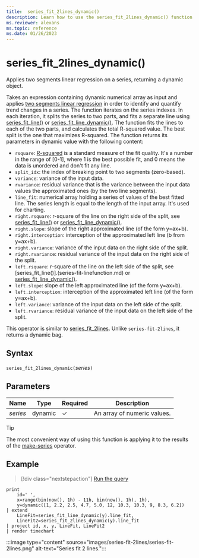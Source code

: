 ```yaml
---
title:  series_fit_2lines_dynamic()
description: Learn how to use the series_fit_2lines_dynamic() function to apply two segments linear regression on a dynamic numerical array.
ms.reviewer: alexans
ms.topic: reference
ms.date: 01/26/2023
---
```

# series_fit_2lines_dynamic()

Applies two segments linear regression on a series, returning a dynamic object.  

Takes an expression containing dynamic numerical array as input and applies [two segments linear regression](https://en.wikipedia.org/wiki/Segmented_regression) in order to identify and quantify trend changes in a series. The function iterates on the series indexes. In each iteration, it splits the series to two parts, and fits a separate line using [series_fit_line()](series-fit-linefunction.md) or [series_fit_line_dynamic()](series-fit-line-dynamicfunction.md). The function fits the lines to each of the two parts, and calculates the total R-squared value. The best split is the one that maximizes R-squared. The function returns its parameters in dynamic value with the following content:

* `rsquare`: [R-squared](https://en.wikipedia.org/wiki/Coefficient_of_determination) is a standard measure of the fit quality. It's a number in the range of [0-1], where 1 is the best possible fit, and 0 means the data is unordered and don't fit any line.
* `split_idx`: the index of breaking point to two segments (zero-based).
* `variance`: variance of the input data.
* `rvariance`: residual variance that is the variance between the input data values the approximated ones (by the two line segments).
* `line_fit`: numerical array holding a series of values of the best fitted line. The series length is equal to the length of the input array. It's used for charting.
* `right.rsquare`: r-square of the line on the right side of the split, see [series_fit_line()](series-fit-linefunction.md) or [series_fit_line_dynamic()](series-fit-line-dynamicfunction.md).
* `right.slope`: slope of the right approximated line (of the form y=ax+b).
* `right.interception`: interception of the approximated left line (b from y=ax+b).
* `right.variance`: variance of the input data on the right side of the split.
* `right.rvariance`: residual variance of the input data on the right side of the split.
* `left.rsquare`: r-square of the line on the left side of the split, see [series_fit_line()].(series-fit-linefunction.md) or [series_fit_line_dynamic()](series-fit-line-dynamicfunction.md).
* `left.slope`: slope of the left approximated line (of the form y=ax+b).
* `left.interception`: interception of the approximated left line (of the form y=ax+b).
* `left.variance`: variance of the input data on the left side of the split.
* `left.rvariance`: residual variance of the input data on the left side of the split.

This operator is similar to [series_fit_2lines](series-fit-2linesfunction.md). Unlike `series-fit-2lines`, it returns a dynamic bag.

## Syntax

`series_fit_2lines_dynamic(`*series*`)`

## Parameters

| Name | Type | Required | Description |
|--|--|--|--|
| *series* | dynamic | &check; | An array of numeric values.|

> [!TIP]
> The most convenient way of using this function is applying it to the results of the [make-series](make-seriesoperator.md) operator.

## Example

> [!div class="nextstepaction"]
> <a href="https://dataexplorer.azure.com/clusters/kvc9rf7q4d68qcw5sk2d6f.northeurope/databases/MyDatabase?query=H4sIAAAAAAAAA21PywrCMBC8F/oPe7OFNTTxfcjVk38gUmq72hWNkgZswY83sVQsmMMkOzszm31YNi6OwB+u9AQm2BettoU5U3Jkk5j7M0kRZJ3CFKSsEcZsD72v01VnihuXyV4iKKECLBDmYoWwEJnXekpmYjbgBmEd7qVQhzSOXkCtI1P1cTs2tGWnG7JMTX5il189lQ9DulR8at/AkUP9WlTQNP9MYd7D3i9UOr8/QovQ4ZDxfaggs/5TZMHxjcq6sO4NHF3PtzoBAAA=" target="_blank">Run the query</a>

```kusto
print
    id=' ',
    x=range(bin(now(), 1h) - 11h, bin(now(), 1h), 1h),
    y=dynamic([1, 2.2, 2.5, 4.7, 5.0, 12, 10.3, 10.3, 9, 8.3, 6.2])
| extend
    LineFit=series_fit_line_dynamic(y).line_fit,
    LineFit2=series_fit_2lines_dynamic(y).line_fit
| project id, x, y, LineFit, LineFit2
| render timechart
```

:::image type="content" source="images/series-fit-2lines/series-fit-2lines.png" alt-text="Series fit 2 lines.":::
